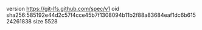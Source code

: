 version https://git-lfs.github.com/spec/v1
oid sha256:585192e44d2c57f4cce45b7f1308094b11b2f88a83684eaf1dc6b61524261838
size 5528
